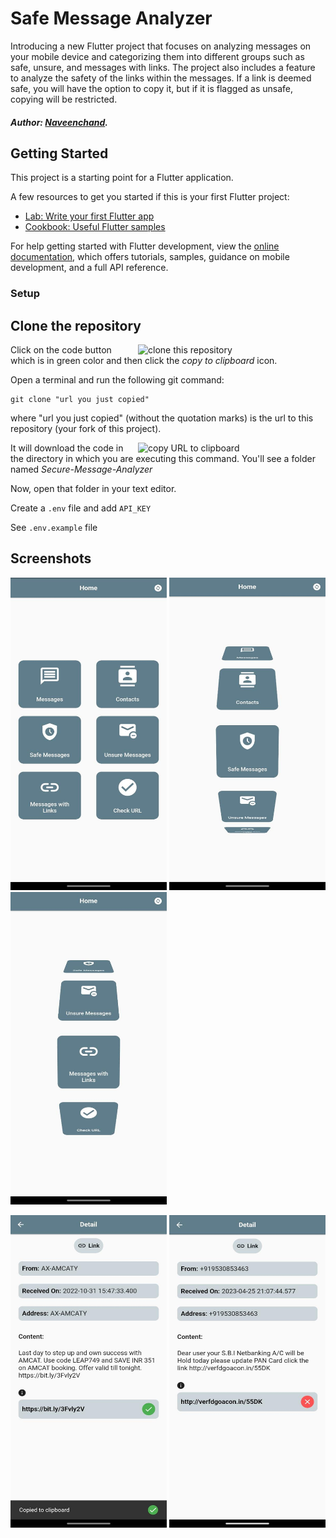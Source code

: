 # Safe Message Analyzer

Introducing a new Flutter project that focuses on analyzing messages on your mobile device and categorizing them into different groups such as safe, unsure, and messages with links. The project also includes a feature to analyze the safety of the links within the messages. If a link is deemed safe, you will have the option to copy it, but if it is flagged as unsafe, copying will be restricted.

##### Author: [Naveenchand](https://github.com/Naveenchand06).

## Getting Started

This project is a starting point for a Flutter application.

A few resources to get you started if this is your first Flutter project:

- [Lab: Write your first Flutter app](https://docs.flutter.dev/get-started/codelab)
- [Cookbook: Useful Flutter samples](https://docs.flutter.dev/cookbook)

For help getting started with Flutter development, view the
[online documentation](https://docs.flutter.dev/), which offers tutorials,
samples, guidance on mobile development, and a full API reference.

### Setup

## Clone the repository

<img align="right" width="300" src="https://firstcontributions.github.io/assets/Readme/clone.png" alt="clone this repository" />

Click on the code button which is in green color and then click the _copy to clipboard_ icon.

Open a terminal and run the following git command:

```
git clone "url you just copied"
```

where "url you just copied" (without the quotation marks) is the url to this repository (your fork of this project).

<img align="right" width="300" src="https://firstcontributions.github.io/assets/Readme/copy-to-clipboard.png" alt="copy URL to clipboard" />

It will download the code in the directory in which you are executing this command. You'll see a folder named _Secure-Message-Analyzer_

Now, open that folder in your text editor.

Create a `.env` file and add `API_KEY`

See `.env.example` file

## Screenshots

<p float="left">
<img src="https://github.com/Naveenchand06/Secure-Message-Analyzer/raw/master/assets/screenshots/home1.jpeg" width="250" height="500">
<img src="https://github.com/Naveenchand06/Secure-Message-Analyzer/raw/master/assets/screenshots/home2.jpeg" width="250" height="500">
<img src="https://raw.githubusercontent.com/Naveenchand06/Secure-Message-Analyzer/master/assets/screenshots/home3.jpeg" width="250" height="500">
</p>
<p float="left">

<img src="https://github.com/Naveenchand06/Secure-Message-Analyzer/raw/master/assets/screenshots/safe-link-msg.jpeg" width="250" height="500">
<img src="https://github.com/Naveenchand06/Secure-Message-Analyzer/raw/master/assets/screenshots/unsafe-link-msg.jpeg" width="250" height="500">
</p>
